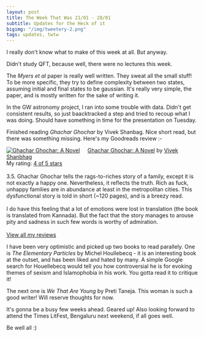 ```yaml
---
layout: post
title: The Week That Was 21/01 - 28/01
subtitle: Updates for the Heck of it
bigimg: "/img/tweetery-2.png"
tags: updates, twtw
---
```


I really don't know what to make of this week at all. But anyway.

Didn't study QFT, because well, there were no lectures this week.

The _Myers et al_ paper is really well written. They sweat all the small stuff! To be more specific, they try to define complexity between two states, assuming initial and final states to be gaussian. It's really very simple, the paper, and is mostly written for the sake of writing it.

In the GW astronomy project, I ran into some trouble with data. Didn't get consistent results, so just baacktracked a step and tried to recoup what I was doing. Should have something in time for the presentation on Tuesday.

Finished reading _Ghachar Ghochar_ by Vivek Shanbag. Nice short read, but there was something missing. Here's my Goodreads review :- 

<a href="https://www.goodreads.com/book/show/33643501-ghachar-ghochar" style="float: left; padding-right: 20px"><img border="0" alt="Ghachar Ghochar: A Novel" src="https://images.gr-assets.com/books/1483128342m/33643501.jpg" /></a><a href="https://www.goodreads.com/book/show/33643501-ghachar-ghochar">Ghachar Ghochar: A Novel</a> by <a href="https://www.goodreads.com/author/show/787768.Vivek_Shanbhag">Vivek Shanbhag</a><br/>
My rating: <a href="https://www.goodreads.com/review/show/2252136917">4 of 5 stars</a><br /><br />
3.5. Ghachar Ghochar tells the rags-to-riches story of a family, except it is not exactly a happy one. Nevertheless, it reflects the truth. Rich as fuck, unhappy families are in abundance at least in the metropolitan cities. This dysfunctional story is told in short (~120 pages), and is a breezy read.<br /><br />I do have this feeling that a lot of emotions were lost in translation (the book is translated from Kannada). But the fact that the story manages to arouse pity and sadness in such few words is worthy of admiration.
<br/><br/>
<a href="https://www.goodreads.com/review/list/42572996-aditya-vijaykumar">View all my reviews</a>

I have been very optimistic and picked up two books to read parallely. One is _The Elementary Particles_ by Michel Houllebecq - it is an interesting book at the outset, and has been liked and hated by many. A simple Google search for Houellebecq would tell you how controversial he is for evoking themes of sexism and Islamophobia in his work. You gotta read it to critique it!

The next one is _We That Are Young_ by Preti Taneja. This woman is such a good writer! Will reserve thoughts for now.

It's gonna be a busy few weeks ahead. Geared up! Also looking forward to attend the Times LitFest, Bengaluru next weekend, if all goes well.

Be well all :)